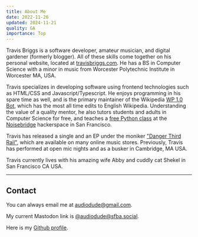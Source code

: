 ```yaml
---
title: About Me
date: 2022-11-26
updated: 2024-11-21
quality: GA
importance: Top
---
```


Travis Briggs is a software developer, amateur musician, and digital gardener
(formerly blogger). All of these skills come together on his personal website,
located at [travisbriggs.com](https://travisbriggs.com). He has a BS in Computer
Science with a minor in music from Worcester Polytechnic Institute in Worcester
MA, USA.

Travis specializes in developing software using frontend technologies such as
HTML/CSS and Javascript/Typescript. He enjoys programming in his spare time as
well, and is the primary maintainer of the Wikipedia [WP 1.0
Bot](https://en.wikipedia.org/wiki/User:WP_1.0_bot), which has the most all time
edits to English Wikipedia. Understanding the value of a quality mentor, he also
tutors students and adults in Computer Science for free, and teaches a [free
Python class](https://www.noisebridge.net/wiki/PyClass) at the
[Noisebridge](https://www.noisebridge.net) hackerspace in San Francisco.

Travis has released a single and an EP under the moniker [&quot;Danger Third
Rail&quot;](https://dangerthirdrail.com), which are available on many online
music stores. Previously, Travis has performed at open mic nights and as a
busker in Cambridge, MA USA.

Travis currently lives with his amazing wife Abby and cuddly cat Shekel in San
Francisco CA USA.

---

## Contact

You can always email me at [audiodude@gmail.com](mailto:audiodude@gmail.com).

My current Mastodon link is
[@audiodude@sfba.social](https://sfba.social/@audiodude).

Here is my [Github profile](https://github.com/audiodude).

